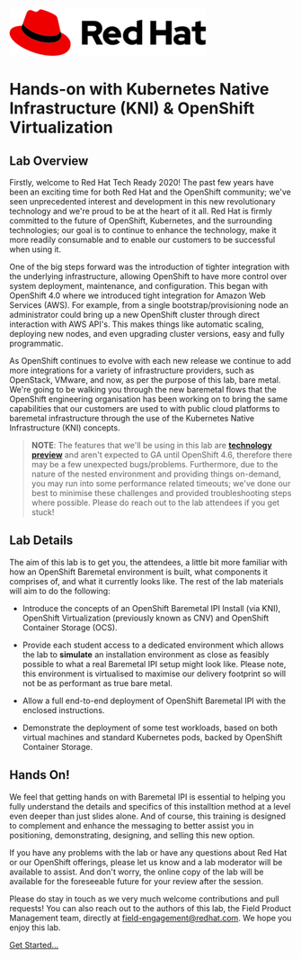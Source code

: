 <img src="img/redhat.png" style="width: 350px;" border=0/>

# Hands-on with Kubernetes Native Infrastructure (KNI) & OpenShift Virtualization



## Lab Overview

Firstly, welcome to Red Hat Tech Ready 2020! The past few years have been an exciting time for both Red Hat and the OpenShift community; we've seen unprecedented interest and development in this new revolutionary technology and we're proud to be at the heart of it all. Red Hat is firmly committed to the future of OpenShift, Kubernetes, and the surrounding technologies; our goal is to continue to enhance the technology, make it more readily consumable and to enable our customers to be successful when using it.

One of the big steps forward was the introduction of tighter integration with the underlying infrastructure, allowing OpenShift to have more control over system deployment, maintenance, and configuration. This began with OpenShift 4.0 where we introduced tight integration for Amazon Web Services (AWS). For example, from a single bootstrap/provisioning node an administrator could bring up a new OpenShift cluster through direct interaction with AWS API's. This makes things like automatic scaling, deploying new nodes, and even upgrading cluster versions, easy and fully programmatic.

As OpenShift continues to evolve with each new release we continue to add more integrations for a variety of infrastructure providers, such as OpenStack, VMware, and now, as per the purpose of this lab, bare metal. We're going to be walking you through the new baremetal flows that the OpenShift engineering organisation has been working on to bring the same capabilities  that our customers are used to with public cloud platforms to baremetal infrastructure through the use of the Kubernetes Native Infrastructure (KNI) concepts.

> **NOTE**: The features that we'll be using in this lab are [**technology preview**](https://access.redhat.com/support/offerings/techpreview) and aren't expected to GA until OpenShift 4.6, therefore there may be a few unexpected bugs/problems. Furthermore, due to the nature of the nested environment and providing things on-demand, you may run into some performance related timeouts; we've done our best to minimise these challenges and provided troubleshooting steps where possible. Please do reach out to the lab attendees if you get stuck!

## Lab Details

The aim of this lab is to get you, the attendees, a little bit more familiar with how an OpenShift Baremetal environment is built, what components it comprises of, and what it currently looks like. The rest of the lab materials will aim to do the following:

* Introduce the concepts of an OpenShift Baremetal IPI Install (via KNI), OpenShift Virtualization (previously known as CNV) and OpenShift Container Storage (OCS).

* Provide each student access to a dedicated environment which allows the lab to **simulate** an installation environment as close as feasibly possible to what a real Baremetal IPI setup might look like. Please note, this environment is virtualised to maximise our delivery footprint so will not be as performant as true bare metal.

* Allow a full end-to-end deployment of OpenShift Baremetal IPI with the enclosed instructions.

* Demonstrate the deployment of some test workloads, based on both virtual machines and standard Kubernetes pods, backed by OpenShift Container Storage.

## Hands On!

We feel that getting hands on with Baremetal IPI is essential to helping you fully understand the details and specifics of this installtion method at a level even deeper than just slides alone. And of course, this training is designed to complement and enhance the messaging to better assist you in positioning, demonstrating, designing, and selling this new option.

If you have any problems with the lab or have any questions about Red Hat or our OpenShift offerings, please let us know and a lab moderator will be available to assist. And don't worry, the online copy of the lab will be available for the foreseeable future for your review after the session.

Please do stay in touch as we very much welcome contributions and pull requests! You can also reach out to the authors of this lab, the Field Product Management team, directly at field-engagement@redhat.com. We hope you enjoy this lab.


[Get Started...](https://github.com/RHFieldProductManagement/baremetal-ipi-lab/blob/master/01-intro.md)
